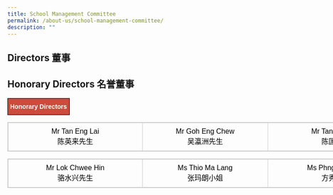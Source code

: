 ```yaml
---
title: School Management Committee
permalink: /about-us/school-management-committee/
description: ""
---
```

Directors 董事
------------


Honorary Directors 名誉董事
-----------------------

<style type="text/css">
.tg  {border-collapse:collapse;border-spacing:0;}
.tg td{border-color:black;border-style:solid;border-width:1px;font-family:Arial, sans-serif;font-size:14px;
  overflow:hidden;padding:10px 5px;word-break:normal;}
.tg th{border-color:black;border-style:solid;border-width:1px;font-family:Arial, sans-serif;font-size:14px;
  font-weight:normal;overflow:hidden;padding:10px 5px;word-break:normal;}
.tg .tg-43yd{background-color:#CB4B3D;color:#FFF;font-weight:bold;text-align:center;vertical-align:middle}
</style>
<table class="tg">
<thead>
  <tr>
    <td class="tg-43yd" colspan="4"><span style="color:#FFF;background-color:#CB4B3D">Honorary Directors</span></td>
  </tr>
</thead>
</table>

<table style="box-sizing: border-box; border: 1px solid rgba(0, 0, 0, 0.2); border-collapse: collapse; color: rgb(0, 0, 0); font-family: Montserrat, &quot;Noto Sans SC&quot;, sans-serif; font-size: medium; font-style: normal; font-variant-ligatures: normal; font-variant-caps: normal; font-weight: 400; letter-spacing: normal; orphans: 2; text-transform: none; white-space: normal; widows: 2; word-spacing: 0px; -webkit-text-stroke-width: 0px; text-decoration-thickness: initial; text-decoration-style: initial; text-decoration-color: initial; width: 1230px; text-align: center;"><tbody style="box-sizing: border-box;"><tr style="box-sizing: border-box;"><td style="box-sizing: border-box; padding: 10px; border: 1px solid rgb(204, 204, 204); text-align: center; width: 302.336px;">Mr Tan Eng Lai<br style="box-sizing: border-box;">陈英来先生</td><td style="box-sizing: border-box; padding: 10px; border: 1px solid rgb(204, 204, 204); text-align: center; width: 282.68px;">Mr Goh Eng Chew<br style="box-sizing: border-box;">吴瀛洲先生</td><td style="box-sizing: border-box; padding: 10px; border: 1px solid rgb(204, 204, 204); text-align: center; width: 321.977px;">Mr Tan Kok Kiong<br style="box-sizing: border-box;">陈国强先生</td><td style="box-sizing: border-box; padding: 10px; border: 1px solid rgb(204, 204, 204); text-align: center; width: 322.008px;">Mr Chang Wenn Yuan<br style="box-sizing: border-box;">张文元先生</td></tr></tbody></table>

<table style="box-sizing: border-box; border: 1px solid rgba(0, 0, 0, 0.2); border-collapse: collapse; color: rgb(0, 0, 0); font-family: Montserrat, &quot;Noto Sans SC&quot;, sans-serif; font-size: medium; font-style: normal; font-variant-ligatures: normal; font-variant-caps: normal; font-weight: 400; letter-spacing: normal; orphans: 2; text-transform: none; white-space: normal; widows: 2; word-spacing: 0px; -webkit-text-stroke-width: 0px; text-decoration-thickness: initial; text-decoration-style: initial; text-decoration-color: initial; width: 1230px; text-align: center;"><tbody style="box-sizing: border-box;"><tr style="box-sizing: border-box;"><td style="box-sizing: border-box; padding: 10px; border: 1px solid rgb(204, 204, 204); text-align: center; width: 302.336px;">Mr Lok Chwee Hin<br style="box-sizing: border-box;">骆水兴先生</td><td style="box-sizing: border-box; padding: 10px; border: 1px solid rgb(204, 204, 204); text-align: center; width: 282.68px;">Ms Thio Ma Lang<br style="box-sizing: border-box;">张玛朗小姐</td><td style="box-sizing: border-box; padding: 10px; border: 1px solid rgb(204, 204, 204); text-align: center; width: 321.977px;">Ms Phng Siew Hoon<br style="box-sizing: border-box;">方秀云小姐</td><td style="box-sizing: border-box; padding: 10px; border: 1px solid rgb(204, 204, 204); text-align: center; width: 322.008px;">Mr Seah Keow Beng<br style="box-sizing: border-box;">謝侨明先生</td></tr></tbody></table>